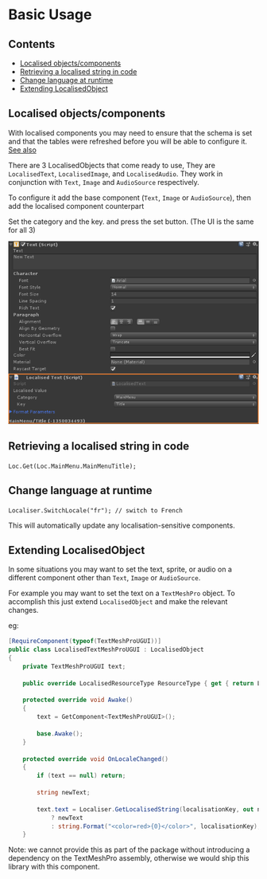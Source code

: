 # Basic Usage

## Contents
* [Localised objects/components](#localised-objectscomponents)
* [Retrieving a localised string in code](#retrieving-a-localised-string-in-code)
* [Change language at runtime](#change-language-at-runtime)
* [Extending LocalisedObject](#extending-localisedobject)

## Localised objects/components
With localised components you may need to ensure that the schema is set and that the tables were refreshed before you will be able to configure it. [See also](https://github.com/dubit/unity-localisation/issues/5)

There are 3 LocalisedObjects that come ready to use, They are `LocalisedText`, `LocalisedImage`, and `LocalisedAudio`.
They work in conjunction with `Text`, `Image` and `AudioSource` respectively.

To configure it add the base component (`Text`, `Image` or `AudioSource`), then add the localised component counterpart

Set the category and the key. and press the set button. (The UI is the same for all 3)

![LocalisedText](./localised-text.png)

## Retrieving a localised string in code
`Loc.Get(Loc.MainMenu.MainMenuTitle);`

## Change language at runtime

`Localiser.SwitchLocale("fr"); // switch to French`

This will automatically update any localisation-sensitive components.

## Extending LocalisedObject
In some situations you may want to set the text, sprite, or audio on a different component other than `Text`, `Image` or `AudioSource`.

For example you may want to set the text on a `TextMeshPro` object. To accomplish this just extend `LocalisedObject` and make the relevant changes.

eg:

```c#
[RequireComponent(typeof(TextMeshProUGUI))]
public class LocalisedTextMeshProUGUI : LocalisedObject
{
    private TextMeshProUGUI text;

    public override LocalisedResourceType ResourceType { get { return LocalisedResourceType.Text; } }

    protected override void Awake()
    {
        text = GetComponent<TextMeshProUGUI>();

        base.Awake();
    }

    protected override void OnLocaleChanged()
    {
        if (text == null) return;

        string newText;

        text.text = Localiser.GetLocalisedString(localisationKey, out newText)
            ? newText
            : string.Format("<color=red>{0}</color>", localisationKey);
    }
```

Note: we cannot provide this as part of the package without introducing a dependency on the TextMeshPro assembly, otherwise we would ship this library with this component.